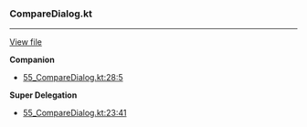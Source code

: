 ### CompareDialog.kt
---
[View file](../../precision_analyzed/55_CompareDialog.kt)

**Companion**

 - [55_CompareDialog.kt:28:5](../../precision_analyzed/55_CompareDialog.kt#L28)

**Super Delegation**

 - [55_CompareDialog.kt:23:41](../../precision_analyzed/55_CompareDialog.kt#L23)
